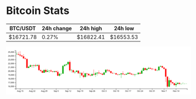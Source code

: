 # Bitcoin Stats

BTC/USDT|24h change|24h high|24h low|
|---|---|---|---|
|$16721.78|0.27%|$16822.41|$16553.53|

<img src="./chart.svg">
